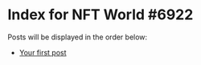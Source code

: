 # Index for NFT World #6922
Posts will be displayed in the order below:

- [Your first post](./001-first.md)

